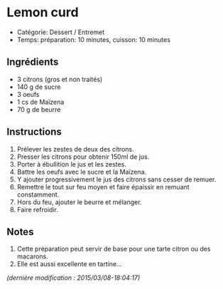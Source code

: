 # Lemon curd

* Catégorie: Dessert / Entremet
* Temps: préparation: 10 minutes, cuisson: 10 minutes

## Ingrédients
* 3 citrons (gros et non traités)
* 140 g de sucre
* 3 oeufs
* 1 cs de Maïzena
* 70 g de beurre

## Instructions
1. Prélever les zestes de deux des citrons.
1. Presser les citrons pour obtenir 150ml de jus.
1. Porter à ébullition le jus et les zestes.
1. Battre les oeufs avec le sucre et la Maïzena.
1. Y ajouter progressivement le jus des citrons sans cesser de remuer.
1. Remettre le tout sur feu moyen et faire épaissir en remuant constamment.
1. Hors du feu, ajouter le beurre et mélanger.
1. Faire refroidir.

## Notes
1. Cette préparation peut servir de base pour une tarte citron ou des macarons.
1. Elle est aussi excellente en tartine...

_(dernière modification : 2015/03/08-18:04:17)_

